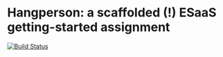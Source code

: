 Hangperson: a scaffolded (!) ESaaS getting-started assignment
=============================================================

[![Build Status](https://magnum.travis-ci.com/juanpinzon/hw-sinatra-saas-hangperson-ci.svg?token=CPXPCn5Dy1cwCKsavtqL)](https://magnum.travis-ci.com/juanpinzon/hw-sinatra-saas-hangperson-ci)

